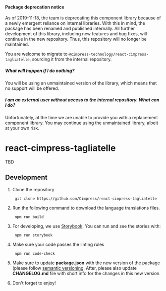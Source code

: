 #### Package deprecation notice

As of 2019-11-18, the team is deprecating this component library because of a newly emergent reliance on internal libraries. With this in mind, the package has been renamed and published internally. All further development of this library, including new features and bug fixes, will continue in the new repository. Thus, this repository will no longer be maintained.

You are welcome to migrate to `@cimpress-technology/react-cimpress-tagliatelle`, sourcing it from the internal repository.

##### What will happen if I do nothing?

You will be using an unmaintained version of the library, which means that no support will be offered.

##### I am an external user without access to the internal repository. What can I do?

Unfortunately, at the time we are unable to provide you with a replacement component library. You may continue using the unmaintained library, albeit at your own risk.


# react-cimpress-tagliatelle

TBD

## Development

1. Clone the repository
    
        git clone https://github.com/Cimpress/react-cimpress-tagliatelle
                
3. Run the following command to download the language translations files. 
        
        npm run build

4. For developing, we use [Storybook](https://github.com/storybooks/storybook). You can run and see
the stories with:
        
        npm run storybook
        
5. Make sure your code passes the linting rules
        
        npm run code-check
        
6. Make sure to update **package.json** with the new version of the package (please follow 
[semantic versioning](https://semver.org/). After, please also update **CHANGELOG.md** file 
with short info for the changes in this new version.   

7. Don't forget to enjoy!
